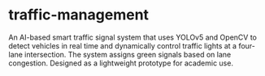 # traffic-management
An AI-based smart traffic signal system that uses YOLOv5 and OpenCV to detect vehicles in real time and dynamically control traffic lights at a four-lane intersection. The system assigns green signals based on lane congestion. Designed as a lightweight prototype for academic use.
